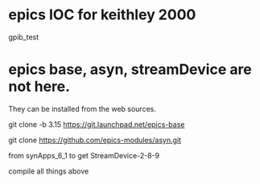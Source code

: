 # epics IOC for keithley 2000 
gpib_test

# epics base, asyn, streamDevice are not here. 

They can be installed from the web sources.

git clone -b 3.15 https://git.launchpad.net/epics-base

git clone https://github.com/epics-modules/asyn.git

from synApps_6_1 to get StreamDevice-2-8-9

compile all things above
